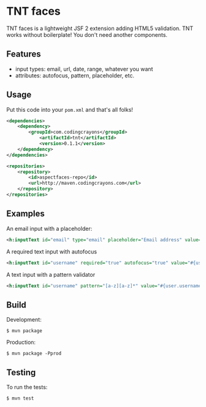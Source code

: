 TNT faces
=========

TNT faces is a lightweight JSF 2 extension adding HTML5 validation. TNT works without boilerplate! You don't need another components.

Features
--------

* input types: email, url, date, range, whatever you want
* attributes: autofocus, pattern, placeholder, etc.

Usage
-----

Put this code into your `pom.xml` and that's all folks!
```xml
<dependencies>
	<dependency>
		<groupId>com.codingcrayons</groupId>
			<artifactId>tnt</artifactId>
			<version>0.1.1</version>
	</dependency>
</dependencies>

<repositories>
	<repository>
		<id>aspectfaces-repo</id>
		<url>http://maven.codingcrayons.com</url>
	</repository>
</repositories>
```

Examples
--------

An email input with a placeholder:

```xml
<h:inputText id="email" type="email" placeholder="Email address" value="#{user.email}"/>
```

A required text input with autofocus

```xml
<h:inputText id="username" required="true" autofocus="true" value="#{user.username}"/>
```

A text input with a pattern validator

```xml
<h:inputText id="username" pattern="[a-z][a-z]*" value="#{user.username}"/>
```

Build
-----

Development:

	$ mvn package

Production:

	$ mvn package -Pprod

Testing
-------

To run the tests:

	$ mvn test


